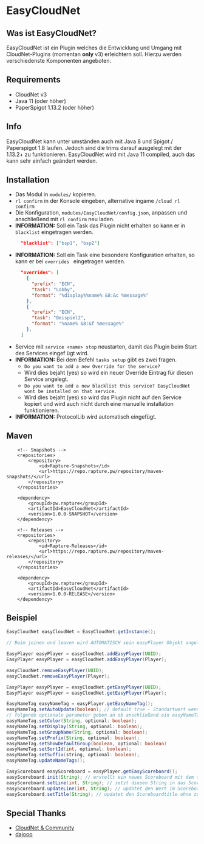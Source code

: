 # EasyCloudNet

## Was ist EasyCloudNet?
EasyCloudNet ist ein Plugin welches die Entwicklung und Umgang mit CloudNet-Plugins (momentan **only** v3) erleichtern soll. Hierzu werden verschiedenste Komponenten angeboten.

## Requirements
- CloudNet v3
- Java 11 (oder höher)
- PaperSpigot 1.13.2 (oder höher)

## Info
EasyCloudNet kann unter umständen auch mit Java 8 und Spigot / Paperspigot 1.8 laufen. Jedoch
 sind die trims darauf ausgelegt mit der 1.13.2+ zu funktionieren. EasyCloudNet wird mit Java 11
  compiled, auch das kann sehr einfach geändert werden.

## Installation

- Das Modul in `modules/` kopieren.
- `rl confirm` in der Konsole eingeben, alternative ingame `/cloud rl confirm`
- Die Konfiguration, `modules/EasyCloudNet/config.json`, anpassen und anschließend mit `rl
 confirm` neu laden.
- **INFORMATION:** Soll ein Task das Plugin nicht erhalten so kann er in `blacklist` eingetragen
  werden.
  ```json
    "blacklist": ["bsp1", "bsp2"]
  ```
- **INFORMATION:** Soll ein Task eine besondere Konfiguration erhalten, so kann er bei `overrides
` eingetragen werden.
  ```json
    "overrides": [
      {
        "prefix": "ECN",
        "task": "Lobby",
        "format": "%display%%name% &8:&c %message%"
      },
      {
        "prefix": "ECN",
        "task": "Beispiel2",
        "format": "%name% &8:&f %message%"
      },
    ]
  ```
- Service mit `service <name> stop` neustarten, damit das Plugin beim Start des Services eingef
ügt wird.
- **INFORMATION:** Bei dem Befehl `tasks setup` gibt es zwei fragen.
    - `Do you want to add a new Override for the service?`
    - Wird dies bejaht (yes) so wird ein neuer Override Eintrag für diesen Service angelegt.
    - `Do you want to add a new blacklist this service? EasyCloudNet wont be installed on that
     service.`
    - Wird dies bejaht (yes) so wird das Plugin nicht auf den Service kopiert und wird auch nicht
     durch eine manuelle installation funktionieren.
- **INFORMATION:** ProtocolLib wird automatisch eingefügt.

## Maven
```
    <!-- Snapshots -->
	<repositories>
		<repository>
		    <id>Rapture-Snapshots</id>
            <url>https://repo.rapture.pw/repository/maven-snapshots/</url>
		</repository>
	</repositories>

	<dependency>
	    <groupId>pw.rapture</groupId>
	    <artifactId>EasyCloudNet</artifactId>
	    <version>1.0.0-SNAPSHOT</version>
	</dependency>

    <!-- Releases -->
	<repositories>
		<repository>
		    <id>Rapture-Releases</id>
            <url>https://repo.rapture.pw/repository/maven-releases/</url>
		</repository>
	</repositories>

	<dependency>
	    <groupId>pw.rapture</groupId>
	    <artifactId>EasyCloudNet</artifactId>
	    <version>1.0.0-RELEASE</version>
	</dependency>
```

## Beispiel
```java
EasyCloudNet easyCloudNet = EasyCloudNet.getInstance();

// Beim joinen und leaven wird AUTOMATISCH sein easyPlayer Objekt angelegt welches mit EasyCloudNet.getInstance().getEasyPlayer() aufgerufen werden kann

EasyPlayer easyPlayer = easyCloudNet.addEasyPlayer(UUID);
EasyPlayer easyPlayer = easyCloudNet.addEasyPlayer(Player);

easyCloudNet.removeEasyPlayer(UUID);
easyCloudNet.removeEasyPlayer(Player);

EasyPlayer easyPlayer = easyCloudNet.getEasyPlayer(UUID);
EasyPlayer easyPlayer = easyCloudNet.getEasyPlayer(Player);

EasyNameTag easyNameTag = easyPlayer.getEasyNameTag();
easyNameTag.setAutoUpdate(boolean); // default true - Standartwert wenn kein optionaler boolean gesetzt wird
// folgende optionale parameter geben an ob anschließend ein easyNameTag.updateNameTags() ausgeführt werden soll
easyNameTag.setColor(String, optional: boolean);
easyNameTag.setDisplay(String, optional: boolean);
easyNameTag.setGroupName(String, optional: boolean);
easyNameTag.setPrefix(String, optional: boolean);
easyNameTag.setShowDefaultGroup(boolean, optional: boolean)
easyNameTag.setSortId(int, optional: boolean);
easyNameTag.setSuffix(string, optional: boolean);
easyNameTag.updateNameTags();

EasyScoreboard easyScoreboard = easyPlayer.getEasyScoreboard();
easyScoreboard.init(String); // erstellt ein neues Scoreboard mit dem title
easyScoreboard.setLine(int, String); // setzt diesen String in das Scoreboard, Maximallänge von 32, alles drüber wird abgeschnitten
easyScoreboard.updateLine(int, String); // updatet den Wert im Scoreboard ohne zu flackern
easyScoreboard.setTitle(String); // updatet den Scoreboardtitle ohne zu flackern
```

## Special Thanks
- [CloudNet & Community](https://github.com/CloudNetService/CloudNet-v3)
- [dajooo](https://github.com/dajooo)